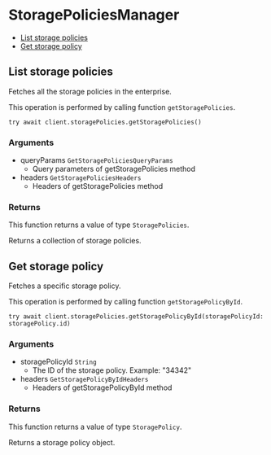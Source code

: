 # StoragePoliciesManager


- [List storage policies](#list-storage-policies)
- [Get storage policy](#get-storage-policy)

## List storage policies

Fetches all the storage policies in the enterprise.

This operation is performed by calling function `getStoragePolicies`.



```
try await client.storagePolicies.getStoragePolicies()
```

### Arguments

- queryParams `GetStoragePoliciesQueryParams`
  - Query parameters of getStoragePolicies method
- headers `GetStoragePoliciesHeaders`
  - Headers of getStoragePolicies method


### Returns

This function returns a value of type `StoragePolicies`.

Returns a collection of storage policies.


## Get storage policy

Fetches a specific storage policy.

This operation is performed by calling function `getStoragePolicyById`.



```
try await client.storagePolicies.getStoragePolicyById(storagePolicyId: storagePolicy.id)
```

### Arguments

- storagePolicyId `String`
  - The ID of the storage policy. Example: "34342"
- headers `GetStoragePolicyByIdHeaders`
  - Headers of getStoragePolicyById method


### Returns

This function returns a value of type `StoragePolicy`.

Returns a storage policy object.


